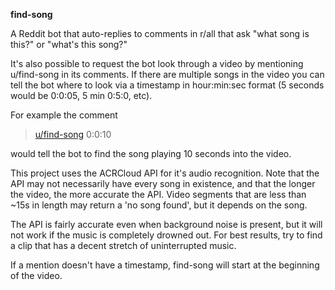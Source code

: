 **find-song**

A Reddit bot that auto-replies to comments in r/all that ask "what song is this?" or "what's this song?"

It's also possible to request the bot look through a video by mentioning u/find-song in its comments. 
If there are multiple songs in the video you can tell the bot where to look via a timestamp in hour:min:sec format (5 seconds would be 0:0:05, 5 min 0:5:0, etc). 

For example the comment 
>[u/find-song](https://www.reddit.com/user/find-song) 0:0:10

would tell the bot to find the song playing 10 seconds into the video.

This project uses the ACRCloud API for it's audio recognition. Note that the API may not necessarily have every song in existence, and that the longer the video, the more accurate the API. Video segments that are less than ~15s in length may return a 'no song found', but it depends on the song.

The API is fairly accurate even when background noise is present, but it will not work if the music is completely drowned out. For best results, try to find a clip that has a decent stretch of uninterrupted music.

If a mention doesn't have a timestamp, find-song will start at the beginning of the video.

